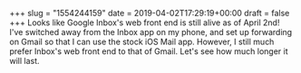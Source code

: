 +++
slug = "1554244159"
date = 2019-04-02T17:29:19+00:00
draft = false
+++
Looks like Google Inbox's web front end is still alive as of April 2nd! I've switched away from the Inbox app on my phone, and set up forwarding on Gmail so that I can use the stock iOS Mail app. However, I still much prefer Inbox's web front end to that of Gmail. Let's see how much longer it will last.